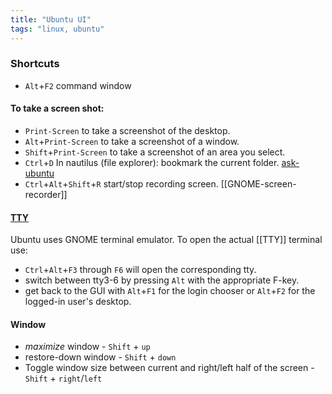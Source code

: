 ```yaml
---
title: "Ubuntu UI"
tags: "linux, ubuntu"
---
```

### Shortcuts
- `Alt`+`F2` command window
#### To take a screen shot:
- `Print-Screen` to take a screenshot of the desktop.
- `Alt`+`Print-Screen` to take a screenshot of a window.
- `Shift`+`Print-Screen` to take a screenshot of an area you select.
- `Ctrl`+`D` In nautilus (file explorer): bookmark the current folder. [ask-ubuntu](https://askubuntu.com/a/83120)
- `Ctrl`+`Alt`+`Shift`+`R`  start/stop recording screen. [[GNOME-screen-recorder]]
#### [TTY](https://askubuntu.com/a/1053220)
Ubuntu uses GNOME terminal emulator. To open the actual [[TTY]] terminal use:
- `Ctrl`+`Alt`+`F3` through `F6` will open the corresponding tty.
- switch between tty3-6 by pressing `Alt` with the appropriate F-key.
- get back to the GUI with `Alt`+`F1` for the login chooser or `Alt`+`F2` for the logged-in user's desktop.
#### Window
-  *maximize* window - `Shift` + `up`
- restore-down window - `Shift` + `down`
- Toggle window size between current and right/left half of the screen - `Shift` + `right`/`left`

